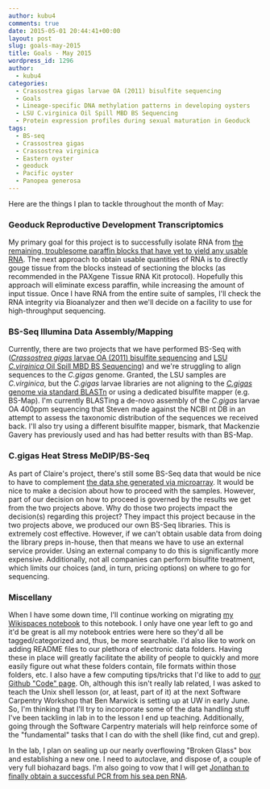 ```yaml
---
author: kubu4
comments: true
date: 2015-05-01 20:44:41+00:00
layout: post
slug: goals-may-2015
title: Goals - May 2015
wordpress_id: 1296
author:
  - kubu4
categories:
  - Crassostrea gigas larvae OA (2011) bisulfite sequencing
  - Goals
  - Lineage-specific DNA methylation patterns in developing oysters
  - LSU C.virginica Oil Spill MBD BS Sequencing
  - Protein expression profiles during sexual maturation in Geoduck
tags:
  - BS-seq
  - Crassostrea gigas
  - Crassostrea virginica
  - Eastern oyster
  - geoduck
  - Pacific oyster
  - Panopea generosa
---
```


Here are the things I plan to tackle throughout the month of May:



### Geoduck Reproductive Development Transcriptomics



My primary goal for this project is to successfully isolate RNA from [the remaining, troublesome paraffin blocks that have yet to yield any usable RNA](2015/04/27/rna-isolation-geoduck-gonad-in-paraffin-histology-blocks-2.html). The next approach to obtain usable quantities of RNA is to directly gouge tissue from the blocks instead of sectioning the blocks (as recommended in the PAXgene Tissue RNA Kit protocol). Hopefully this approach will eliminate excess paraffin, while increasing the amount of input tissue. Once I have RNA from the entire suite of samples, I'll check the RNA integrity via Bioanalyzer and then we'll decide on a facility to use for high-throughput sequencing.





### BS-Seq Illumina Data Assembly/Mapping



Currently, there are two projects that we have performed BS-Seq with ([_Crassostrea gigas_ larvae OA (2011) bisulfite sequencing](category/2011-gigas-larvae-oa-bisulfite-sequencing.html) and [LSU _C.virginica_ Oil Spill MBD BS Sequencing](category/lsu-c-virginica-oil-spill-mbd-bs-sequencing.html)) and we're struggling to align sequences to the _C.gigas_ genome. Granted, the LSU samples are _C.virginica_, but the _C.gigas_ larvae libraries are not aligning to the [_C.gigas_ genome via standard BLASTn](2015/04/29/blastn-c-gigas-oa-larvae-to-ensembl-1-24-blast-db.html) or using a dedicated bisulfite mapper (e.g. BS-Map). I'm currently BLASTing a de-novo assembly of the _C.gigas_ larvae OA 400ppm sequencing that Steven made against the NCBI nt DB in an attempt to assess the taxonomic distribution of the sequences we received back. I'll also try using a different bisulfite mapper, bismark, that Mackenzie Gavery has previously used and has had better results with than BS-Map.





### C.gigas Heat Stress MeDIP/BS-Seq



As part of Claire's project, there's still some BS-Seq data that would be nice to have to complement [the data she generated via microarray](http://claireeolson.blogspot.com/). It would be nice to make a decision about how to proceed with the samples. However, part of our decision on how to proceed is governed by the results we get from the two projects above. Why do those two projects impact the decision(s) regarding this project? They impact this project because in the two projects above, we produced our own BS-Seq libraries. This is extremely cost effective. However, if we can't obtain usable data from doing the library preps in-house, then that means we have to use an external service provider. Using an external company to do this is significantly more expensive. Additionally, not all companies can perform bisulfite treatment, which limits our choices (and, in turn, pricing options) on where to go for sequencing.





### Miscellany



When I have some down time, I'll continue working on migrating [my Wikispaces notebook](http://genefish.wikispaces.com/Sam%27s+Notebook) to this notebook. I only have one year left to go and it'd be great is all my notebook entries were here so they'd all be tagged/categorized and, thus, be more searchable. I'd also like to work on adding README files to our plethora of electronic data folders. Having these in place will greatly facilitate the ability of people to quickly and more easily figure out what these folders contain, file formats within those folders, etc. I also have a few computing tips/tricks that I'd like to add to [our Github "Code" page](https://github.com/sr320/LabDocs/tree/master/code). Oh, although this isn't really lab related, I was asked to teach the Unix shell lesson (or, at least, part of it) at the next Software Carpentry Workshop that Ben Marwick is setting up at UW in early June. So, I'm thinking that I'll try to incorporate some of the data handling stuff I've been tackling in lab in to the lesson I end up teaching. Additionally, going through the Software Carpentry materials will help reinforce some of the "fundamental" tasks that I can do with the shell (like find, cut and grep).

In the lab, I plan on sealing up our nearly overflowing "Broken Glass" box and establishing a new one. I need to autoclave, and dispose of, a couple of very full biohazard bags. I'm also going to vow that I will get [Jonathan to finally obtain a successful PCR from his sea pen RNA](http://genefish.wikispaces.com/Jonathan%27s+Notebook).
